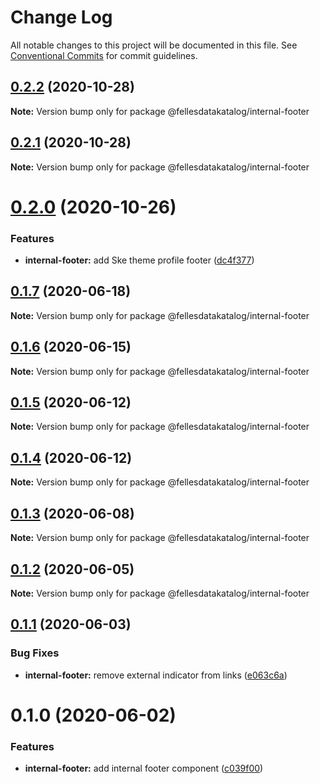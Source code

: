 # Change Log

All notable changes to this project will be documented in this file.
See [Conventional Commits](https://conventionalcommits.org) for commit guidelines.

## [0.2.2](https://github.com/fellesdatakatalog/fdk-kit/compare/@fellesdatakatalog/internal-footer@0.2.1...@fellesdatakatalog/internal-footer@0.2.2) (2020-10-28)

**Note:** Version bump only for package @fellesdatakatalog/internal-footer





## [0.2.1](https://github.com/fellesdatakatalog/fdk-kit/compare/@fellesdatakatalog/internal-footer@0.2.0...@fellesdatakatalog/internal-footer@0.2.1) (2020-10-28)

**Note:** Version bump only for package @fellesdatakatalog/internal-footer





# [0.2.0](https://github.com/fellesdatakatalog/fdk-kit/compare/@fellesdatakatalog/internal-footer@0.1.6...@fellesdatakatalog/internal-footer@0.2.0) (2020-10-26)


### Features

* **internal-footer:** add Ske theme profile footer ([dc4f377](https://github.com/fellesdatakatalog/fdk-kit/commit/dc4f377500648e6eb6baf4598a550b39f17b5e2a))





## [0.1.7](https://github.com/fellesdatakatalog/fdk-kit/compare/@fellesdatakatalog/internal-footer@0.1.6...@fellesdatakatalog/internal-footer@0.1.7) (2020-06-18)

**Note:** Version bump only for package @fellesdatakatalog/internal-footer





## [0.1.6](https://github.com/fellesdatakatalog/fdk-kit/compare/@fellesdatakatalog/internal-footer@0.1.5...@fellesdatakatalog/internal-footer@0.1.6) (2020-06-15)

**Note:** Version bump only for package @fellesdatakatalog/internal-footer





## [0.1.5](https://github.com/fellesdatakatalog/fdk-kit/compare/@fellesdatakatalog/internal-footer@0.1.4...@fellesdatakatalog/internal-footer@0.1.5) (2020-06-12)

**Note:** Version bump only for package @fellesdatakatalog/internal-footer





## [0.1.4](https://github.com/fellesdatakatalog/fdk-kit/compare/@fellesdatakatalog/internal-footer@0.1.3...@fellesdatakatalog/internal-footer@0.1.4) (2020-06-12)

**Note:** Version bump only for package @fellesdatakatalog/internal-footer





## [0.1.3](https://github.com/fellesdatakatalog/fdk-kit/compare/@fellesdatakatalog/internal-footer@0.1.2...@fellesdatakatalog/internal-footer@0.1.3) (2020-06-08)

**Note:** Version bump only for package @fellesdatakatalog/internal-footer





## [0.1.2](https://github.com/fellesdatakatalog/fdk-kit/compare/@fellesdatakatalog/internal-footer@0.1.1...@fellesdatakatalog/internal-footer@0.1.2) (2020-06-05)

**Note:** Version bump only for package @fellesdatakatalog/internal-footer





## [0.1.1](https://github.com/fellesdatakatalog/fdk-kit/compare/@fellesdatakatalog/internal-footer@0.1.0...@fellesdatakatalog/internal-footer@0.1.1) (2020-06-03)


### Bug Fixes

* **internal-footer:** remove external indicator from links ([e063c6a](https://github.com/fellesdatakatalog/fdk-kit/commit/e063c6ab0eb04513ff945015f6f23e2e40196abe))





# 0.1.0 (2020-06-02)


### Features

* **internal-footer:** add internal footer component ([c039f00](https://github.com/fellesdatakatalog/fdk-kit/commit/c039f0016aaabf2f35b89a7b69b470c3c25a911f))
